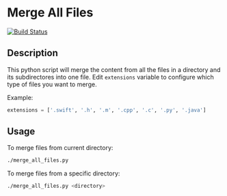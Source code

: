 # Merge All Files

[![Build Status](https://travis-ci.org/felipowsky/MergeAllFiles.svg?branch=master)](https://travis-ci.org/felipowsky/MergeAllFiles)

## Description
This python script will merge the content from all the files in a directory and its subdirectores into one file.
Edit `extensions` variable to configure which type of files you want to merge.

Example:
```python
extensions = ['.swift', '.h', '.m', '.cpp', '.c', '.py', '.java']
```

## Usage

To merge files from current directory:
```bash
./merge_all_files.py
```

To merge files from a specific directory:
```bash
./merge_all_files.py <directory>
```
